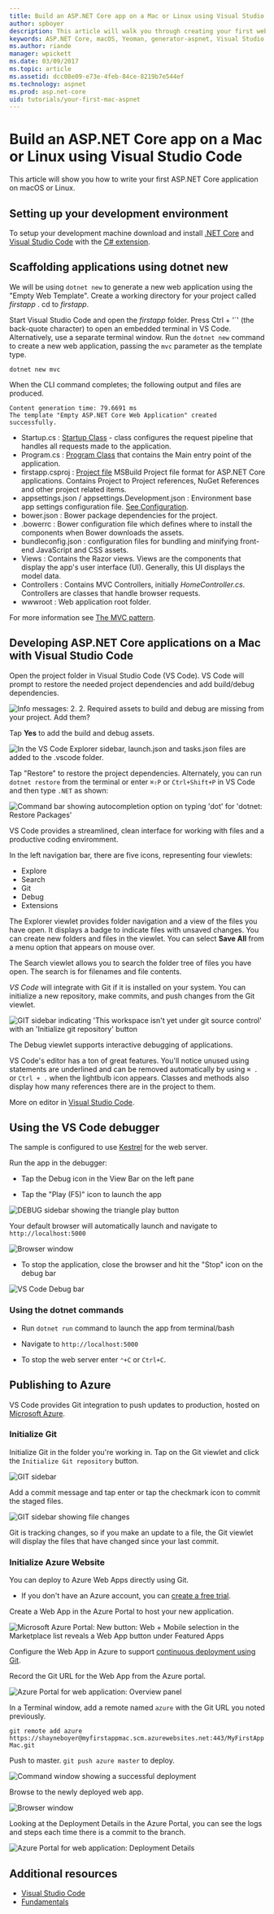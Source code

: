 ```yaml
---
title: Build an ASP.NET Core app on a Mac or Linux using Visual Studio Code | Microsoft Docs
author: spboyer
description: This article will walk you through creating your first web application on a Mac using the dotnet CLI for ASP.NET Core and Visual Studio Code
keywords: ASP.NET Core, macOS, Yeoman, generator-aspnet, Visual Studio Code, Linux, VS Code
ms.author: riande
manager: wpickett
ms.date: 03/09/2017
ms.topic: article
ms.assetid: dcc08e09-e73e-4feb-84ce-8219b7e544ef
ms.technology: aspnet
ms.prod: asp.net-core
uid: tutorials/your-first-mac-aspnet
---
```

# Build an ASP.NET Core app on a Mac or Linux using Visual Studio Code

This article will show you how to write your first ASP.NET Core application on macOS or Linux.

## Setting up your development environment

To setup your development machine download and install [.NET Core](https://microsoft.com/net/core) and [Visual Studio Code](https://code.visualstudio.com) with the [C# extension](https://marketplace.visualstudio.com/items?itemName=ms-vscode.csharp).

## Scaffolding applications using dotnet new

We will be using `dotnet new` to generate a new web application using the "Empty Web Template". Create a working directory for your project called *firstapp* . cd to *firstapp*.

Start Visual Studio Code and open the *firstapp* folder. Press Ctrl + '\`' (the back-quote character) to open an embedded terminal in VS Code. Alternatively, use a separate terminal window.
Run the `dotnet new` command to create a new web application, passing the `mvc` parameter as the template type.

```console
dotnet new mvc
```

When the CLI command completes; the following output and files are produced.

```console
Content generation time: 79.6691 ms
The template "Empty ASP.NET Core Web Application" created successfully.
```

* Startup.cs : [Startup Class](../fundamentals/startup.md) - class configures the request pipeline that handles all requests made to the application.
* Program.cs : [Program Class](../fundamentals/index.md) that contains the Main entry point of the application.
* firstapp.csproj : [Project file](https://docs.microsoft.com/en-us/dotnet/articles/core/preview3/tools/csproj) MSBuild Project file format for ASP.NET Core applications. Contains Project to Project references, NuGet References and other project related items.
* appsettings.json / appsettings.Development.json : Environment base app settings configuration file. [See Configuration](xref:fundamentals/configuration).
* bower.json : Bower package dependencies for the project.
* .bowerrc : Bower configuration file which defines where to install the components when Bower downloads the assets.
* bundleconfig.json : configuration files for bundling and minifying front-end JavaScript and CSS assets.
* Views : Contains the Razor views. Views are the components that display the app's user interface (UI). Generally, this UI displays the model data.
* Controllers : Contains MVC Controllers, initially *HomeController.cs*. Controllers are classes that handle browser requests.
* wwwroot : Web application root folder.

For more information see [The MVC pattern](xref:mvc/overview).

## Developing ASP.NET Core applications on a Mac with Visual Studio Code

Open the project folder in Visual Studio Code (VS Code). VS Code will prompt to restore the needed project dependencies and add build/debug dependencies.

![Info messages: 2. 2. Required assets to build and debug are missing from your project. Add them?](your-first-mac-aspnet/_static/debug-add-items-prompt.png)

Tap **Yes** to add the build and debug assets.

![In the VS Code Explorer sidebar, launch.json and tasks.json files are added to the .vscode folder.](your-first-mac-aspnet/_static/debug-items-added.png)

Tap "Restore" to restore the project dependencies. Alternately, you can run `dotnet restore` from the terminal or enter `⌘⇧P` or `Ctrl+Shift+P` in VS Code and then type `.NET` as shown:

![Command bar showing autocompletion option on typing 'dot' for 'dotnet: Restore Packages'](your-first-mac-aspnet/_static/dot-restore.png)

VS Code provides a streamlined, clean interface for working with files and a productive coding enviromment. 

In the left navigation bar, there are five icons, representing four viewlets:

* Explore
* Search
* Git
* Debug
* Extensions

The Explorer viewlet provides folder navigation and a view of the files you have open. It displays a badge to indicate files with unsaved changes. You can create new folders and files in the viewlet. You can select **Save All** from a menu option that appears on mouse over.

The Search viewlet allows you to search the folder tree of files you have open. The search is for filenames and file contents.

*VS Code* will integrate with Git if it is installed on your system. You can initialize a new repository, make commits, and push changes from the Git viewlet.

![GIT sidebar indicating 'This workspace isn't yet under git source control' with an 'Initialize git repository' button](your-first-mac-aspnet/_static/vscode-git.png)

The Debug viewlet supports interactive debugging of applications.

VS Code's editor has a ton of great features. You'll notice unused using statements are underlined and can be removed automatically by using `⌘ .` or `Ctrl + .` when the lightbulb icon appears. Classes and methods also display how many references there are in the project to them.

More on editor in [Visual Studio Code](https://code.visualstudio.com).

## Using the VS Code debugger

The sample is configured to use [Kestrel](../fundamentals/servers/kestrel.md) for the web server.

Run the app in the debugger:

* Tap the Debug icon in the View Bar on the left pane

* Tap the "Play (F5)" icon to launch the app

![DEBUG sidebar showing the triangle play button](your-first-mac-aspnet/_static/launch-debugger.png)

Your default browser will automatically launch and navigate to `http://localhost:5000`

![Browser window](your-first-mac-aspnet/_static/myfirstapp.png)

* To stop the application, close the browser and hit the "Stop" icon on the debug bar

![VS Code Debug bar](your-first-mac-aspnet/_static/debugger.png)

### Using the dotnet commands

* Run `dotnet run` command to launch the app from terminal/bash

* Navigate to `http://localhost:5000`

* To stop the web server enter `⌃+C` or `Ctrl+C`.

## Publishing to Azure

VS Code provides Git integration to push updates to production, hosted on [Microsoft Azure](http://azure.microsoft.com).

### Initialize Git

Initialize Git in the folder you're working in. Tap on the Git viewlet and click the `Initialize Git repository` button.

![GIT sidebar](your-first-mac-aspnet/_static/vscode-git-commit.png)

Add a commit message and tap enter or tap the checkmark icon to commit the staged files.

![GIT sidebar showing file changes](your-first-mac-aspnet/_static/init-commit.png)

Git is tracking changes, so if you make an update to a file, the Git viewlet will display the files that have changed since your last commit.

### Initialize Azure Website

You can deploy to Azure Web Apps directly using Git.

* If you don't have an Azure account, you can [create a free trial](http://azure.microsoft.com/en-us/pricing/free-trial/).

Create a Web App in the Azure Portal to host your new application.

![Microsoft Azure Portal: New button: Web + Mobile selection in the Marketplace list reveals a Web App button under Featured Apps](your-first-mac-aspnet/_static/create-web-app.png)

Configure the Web App in Azure to support [continuous deployment using Git](https://azure.microsoft.com/en-us/documentation/articles/app-service-deploy-local-git/).

Record the Git URL for the Web App from the Azure portal.

![Azure Portal for web application: Overview panel](your-first-mac-aspnet/_static/azure-portal.png)

In a Terminal window, add a remote named `azure` with the Git URL you noted previously.

`git remote add azure https://shayneboyer@myfirstappmac.scm.azurewebsites.net:443/MyFirstAppMac.git`

Push to master.  `git push azure master` to deploy.

   ![Command window showing a successful deployment](your-first-mac-aspnet/_static/git-push-azure-master.png)

Browse to the newly deployed web app.

![Browser window](your-first-mac-aspnet/_static/azure.png)

Looking at the Deployment Details in the Azure Portal, you can see the logs and steps each time there is a commit to the branch.

![Azure Portal for web application: Deployment Details](your-first-mac-aspnet/_static/deployment.png)

## Additional resources

* [Visual Studio Code](https://code.visualstudio.com)
* [Fundamentals](../fundamentals/index.md)
